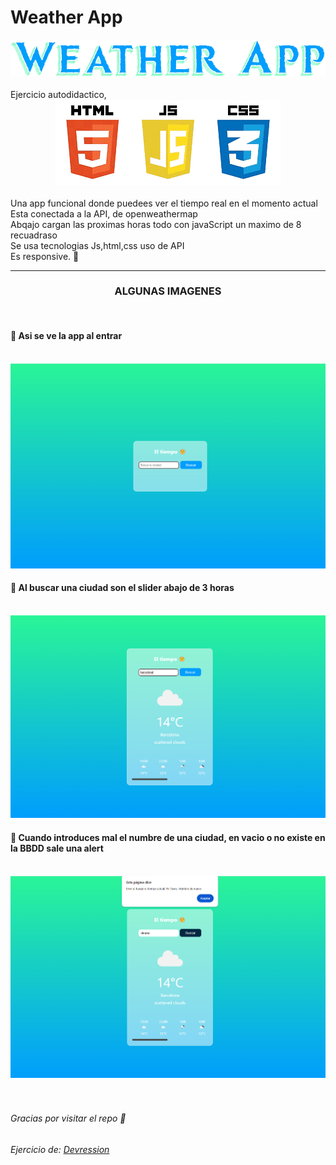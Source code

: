 

<h1>Weather App</h1>
<div align="center">
  <img src="img/banner.png" alt="titulo">
</div>
<br>
Ejercicio autodidactico,
<br>
<div align="center">
  <img src="img/htmls_css_js-removebg-preview.png" alt="banner">
</div>

<br>
Una app funcional donde puedees ver el tiempo real en el momento actual<br>
Esta conectada a la API, de openweathermap<br>
Abqajo cargan las proximas horas todo con javaScript un maximo de 8 recuadraso<br>
Se usa tecnologias Js,html,css uso de API<br>
Es responsive. 🧮
<br>

<hr>

<div align="center">
<h3>ALGUNAS IMAGENES </h3>  <br>
<h4 align= "left"> 🔵 Asi se ve la app al entrar </h4>  <br>
  <img src="img/weather1.png" alt="im1">  <br>
  <h4 align= "left"> 🔵 Al buscar una ciudad son el slider abajo de 3 horas</h4>  <br>
  <img src="img/weather2.png" alt="im2"> <br>
  <h4 align= "left"> 🔵 Cuando introduces mal el numbre de una ciudad, en vacio o no existe en la BBDD sale una alert</h4>  <br>
  <img src="img/weather3.png" alt="im2"> <br>
</div>

  
<br>
<br>
<h6>Gracias por visitar el repo 💪 </h6>
<h6>Ejercicio de: <a href="https://www.youtube.com/watch?v=74IOjtVvExY">Devression</a> </h6>
